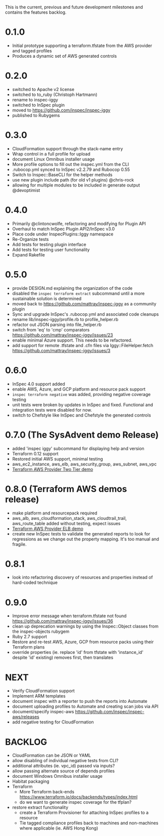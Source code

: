 This is the current, previous and future development milestones and contains the features backlog.

# 0.1.0 #
* Initial prototype supporting a terraform.tfstate from the AWS provider and tagged profiles
* Produces a dynamic set of AWS generated controls

# 0.2.0 #
* switched to Apache v2 license
* switched to to_ruby (Christoph Hartmann)
* rename to inspec-iggy
* switched to InSpec plugin
* moved to https://github.com/inspec/inspec-iggy
* published to Rubygems

# 0.3.0 #
* CloudFormation support through the stack-name entry
* Wrap control in a full profile for upload
* document Linux Omnibus installer usage
* More profile options to fill out the inspec.yml from the CLI
* .rubocop.yml synced to InSpec v2.2.79 and Rubocop 0.55
* Switch to Inspec::BaseCLI for the helper methods
* use new plugin include path (for old v1 plugins) @chris-rock
* allowing for multiple modules to be included in generate output @devoptimist

# 0.4.0 #
* Primarily @clintoncwolfe, refactoring and modifying for Plugin API
* Overhaul to match InSpec Plugin API2/InSpec v3.0
* Place code under InspecPlugins::Iggy namespace
* Re-Organize tests
* Add tests for testing plugin interface
* Add tests for testing user functionality
* Expand Rakefile

# 0.5.0
* provide DESIGN.md explaining the organization of the code
* disabled the `inspec terraform extract` subcommand until a more sustainable solution is determined
* moved back to https://github.com/mattray/inspec-iggy as a community plugin
* Sync and upgrade InSpec's .rubocop.yml and associated code cleanups
* rename lib/inspec-iggy/profile.rb to profile_helper.rb
* refactor out JSON parsing into file_helper.rb
* switch from 'eq' to 'cmp' comparators https://github.com/mattray/inspec-iggy/issues/23
* enable minimal Azure support. This needs to be refactored.
* add support for remote .tfstate and .cfn files via Iggy::FileHelper.fetch https://github.com/mattray/inspec-iggy/issues/3

# 0.6.0
* InSpec 4.0 support added
* enable AWS, Azure, and GCP platform and resource pack support
* `inspec terraform negative` was added, providing negative coverage testing
* unit tests were broken by updates in InSpec and fixed. Functional and integration tests were disabled for now.
* switch to Chefstyle like InSpec and Chefstyle the generated controls

# 0.7.0 (The SysAdvent demo Release)
* added 'inspec iggy' subcommand for displaying help and version
* Terraform 0.12 support
* Restored initial AWS support, minimal testing
* aws_ec2_instance, aws_elb, aws_security_group, aws_subnet, aws_vpc
* [Terraform AWS Provider Two Tier demo](https://github.com/terraform-providers/terraform-provider-aws/tree/master/examples/two-tier)

# 0.8.0 (Terraform AWS demos release)
* make platform and resourcepack required
* aws_alb, aws_cloudformation_stack, aws_cloudtrail_trail, aws_route_table added without testing, expect issues
* [Terraform AWS Provider ELB demo](https://github.com/terraform-providers/terraform-provider-aws/tree/master/examples/)
* create new InSpec tests to validate the generated reports to look for regressions as we change out the property mapping. It's too manual and fragile.

# 0.8.1
* look into refactoring discovery of resources and properties instead of hard-coded technique

# 0.9.0
* Improve error message when terraform.tfstate not found https://github.com/mattray/inspec-iggy/issues/36
* clean up deprecation warnings by using the Inspec::Object classes from the inspec-objects rubygem
* Ruby 2.7 support
* Restore and re-test AWS, Azure, GCP from resource packs using their Terraform plans
* override properties (ie. replace 'id' from tfstate with 'instance_id' despite 'id' existing)
  removes first, then translates

# NEXT
* Verify CloudFormation support
* Implement ARM templates
* document inspec with a reporter to push the reports into Automate
* document uploading profiles to Automate and creating scan jobs via API
* document/specify inspec-aws https://github.com/inspec/inspec-aws/releases
* add negative testing for CloudFormation

# BACKLOG #
* CloudFormation can be JSON or YAML
* allow disabling of individual negative tests from CLI?
* additional attributes (ie. vpc_id) passed via inputs?
* allow passing alternate source of depends profiles
* document Windows Omnibus installer usage
* Habitat packaging
* Terraform
  * More Terraform back-ends https://www.terraform.io/docs/backends/types/index.html
  * do we want to generate inspec coverage for the tfplan?
* restore extract functionality
  * create a Terraform Provisioner for attaching InSpec profiles to a resource
  * Tie tagged compliance profiles back to machines and non-machines where applicable (ie. AWS Hong Kong)

